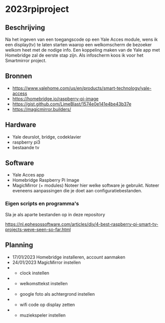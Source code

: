 # 2023rpiproject
## Beschrijving
Na het ingeven van een toegangscode op een Yale Acces module, wens ik een display(tv) te laten starten waarop een welkomscherm de bezoeker welkom heet met de nodige info. 
Een koppeling maken van de Yale app met Homebridge zal de eerste stap zijn.
Als infoscherm koos ik voor het Smartmirror project.

## Bronnen
- https://www.yalehome.com/us/en/products/smart-technology/yale-access
- https://homebridge.io/raspberry-pi-image
- https://gist.github.com/LimeBlast/1574e0e141e4be43b37e
- https://magicmirror.builders/

## Hardware
- Yale deurslot, bridge, codeklavier
- raspberry pi3 
- bestaande tv

## Software
- Yale Acces app
- Homebridge Raspberry Pi Image 
- MagicMirror (+ modules)
Noteer hier welke software je gebruikt. Noteer eveneens aanpassingen die je doet aan configuratiebestanden.

### Eigen scripts en programma's
Sla je als aparte bestanden op in deze repository

https://nl.ephesossoftware.com/articles/diy/4-best-raspberry-pi-smart-tv-projects-weve-seen-so-far.html

## Planning
- 17/01/2023 Homebridge installeren, account aanmaken
- 24/01/2023 MagicMirror instellen
- - clock instellen
- - welkomsttekst instellen
- - google foto als achtergrond instellen
- - wifi code op display zetten
- - muziekspeler instellen
